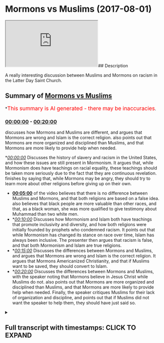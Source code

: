 # Mormons vs Muslims (2017-08-01)

<iframe loading='lazy' src='https://www.youtube.com/embed/_IHsxI76Ztc'></iframe>## Description

A really interesting discussion between Muslims and Mormons on racism in the Latter Day Saint Church.

## Summary of [Mormons vs Muslims](https://www.youtube.com/watch?v=_IHsxI76Ztc)


*<span style="color:red; font-size:125%">This summary is AI generated - there may be inaccuracies</span>.

### [00:00:00](https://www.youtube.com/watch?v=_IHsxI76Ztc&t=0) - [00:20:00](https://www.youtube.com/watch?v=_IHsxI76Ztc&t=1200)

 discusses how Mormons and Muslims are different, and argues that Mormons are wrong and Islam is the correct religion. also points out that Mormons are more organized and disciplined than Muslims, and that Mormons are more likely to provide help when needed.

**[00:00:00](https://www.youtube.com/watch?v=_IHsxI76Ztc&t=0)* Discusses the history of slavery and racism in the United States, and how these issues are still present in Mormonism. It argues that, while Mormonism does have teachings on racial equality, these teachings should be taken more seriously due to the fact that they are continuous revelation.  finishes by saying that, while Mormons may be angry, they should try to learn more about other religions before giving up on their own.
* **[00:05:00](https://www.youtube.com/watch?v=_IHsxI76Ztc&t=300)** of the video believes that there is no difference between Muslims and Mormons, and that both religions are based on a false idea. also believes that black people are more valuable than other races, and that, as a black woman, she was more qualified to give testimony about Muhammad than two white men.
* **[00:10:00](https://www.youtube.com/watch?v=_IHsxI76Ztc&t=600)* Discusses how Mormonism and Islam both have teachings that promote inclusivity and diversity, and how both religions were initially founded by prophets who condemned racism. It points out that while Mormonism has changed its stance on race over time, Islam has always been inclusive. The presenter then argues that racism is false, and that both Mormonism and Islam are true religions.
* **[00:15:00](https://www.youtube.com/watch?v=_IHsxI76Ztc&t=900)* Discusses the differences between Mormons and Muslims, and argues that Mormons are wrong and Islam is the correct religion. It argues that Mormons Americanized Christianity, and that if Muslims want to be saved, they should convert to Islam.
* **[00:20:00](https://www.youtube.com/watch?v=_IHsxI76Ztc&t=1200)* Discusses the differences between Mormons and Muslims, with the speaker noting that Mormons believe in Jesus Christ while Muslims do not. also points out that Mormons are more organized and disciplined than Muslims, and that Mormons are more likely to provide help when needed. Finally, the speaker critiques Muslims for their lack of organization and discipline, and points out that if Muslims did not want the speaker to help them, they should have just said so.

<details><summary><h2>Full transcript with timestamps: CLICK TO EXPAND</h2></summary>

[0:00:00](https://youtu.be/_IHsxI76Ztc?t=0) wanted let's compile in the area thank  
[0:00:02](https://youtu.be/_IHsxI76Ztc?t=2) you thank you  
[0:00:03](https://youtu.be/_IHsxI76Ztc?t=3) now there was a group of customers with  
[0:00:05](https://youtu.be/_IHsxI76Ztc?t=5) them as we know Joseph Smith existed in  
[0:00:11](https://youtu.be/_IHsxI76Ztc?t=11) the kind of all I would like the 18100 M  
[0:00:16](https://youtu.be/_IHsxI76Ztc?t=16) okay if you notice okay that was a  
[0:00:18](https://youtu.be/_IHsxI76Ztc?t=18) build-up to what we know is there  
[0:00:20](https://youtu.be/_IHsxI76Ztc?t=20) welcome to the world  
[0:00:21](https://youtu.be/_IHsxI76Ztc?t=21) yeah yes all vision ever been seen by  
[0:00:24](https://youtu.be/_IHsxI76Ztc?t=24) yes as we know it exactly what is going  
[0:00:26](https://youtu.be/_IHsxI76Ztc?t=26) on  
[0:00:28](https://youtu.be/_IHsxI76Ztc?t=28) now obviously there was the issue of  
[0:00:31](https://youtu.be/_IHsxI76Ztc?t=31) slavery I'm not saying that the slavery  
[0:00:32](https://youtu.be/_IHsxI76Ztc?t=32) were existed in Utah but I don't think  
[0:00:35](https://youtu.be/_IHsxI76Ztc?t=35) it did exist in Utah am Jules video we  
[0:00:38](https://youtu.be/_IHsxI76Ztc?t=38) saw a river I was all over murder with  
[0:00:41](https://youtu.be/_IHsxI76Ztc?t=41) it just doesn't say in stone yet alright  
[0:00:44](https://youtu.be/_IHsxI76Ztc?t=44) so about one thing is I don't think Utah  
[0:00:46](https://youtu.be/_IHsxI76Ztc?t=46) necessarily hideslate whole saying I'm  
[0:00:48](https://youtu.be/_IHsxI76Ztc?t=48) okay  
[0:00:48](https://youtu.be/_IHsxI76Ztc?t=48) Oh Missouri I'm not sure yeah but the  
[0:00:51](https://youtu.be/_IHsxI76Ztc?t=51) point is I was looking for historical  
[0:00:54](https://youtu.be/_IHsxI76Ztc?t=54) final and I realized that not high  
[0:01:00](https://youtu.be/_IHsxI76Ztc?t=60) during the business  
[0:01:01](https://youtu.be/_IHsxI76Ztc?t=61) bundesliga on the probe of great would  
[0:01:04](https://youtu.be/_IHsxI76Ztc?t=64) you collect a great price okay which is  
[0:01:07](https://youtu.be/_IHsxI76Ztc?t=67) not a book just available on the books  
[0:01:08](https://youtu.be/_IHsxI76Ztc?t=68) different than ever write it with a  
[0:01:11](https://youtu.be/_IHsxI76Ztc?t=71) certain body okay now let me say what I  
[0:01:12](https://youtu.be/_IHsxI76Ztc?t=72) said and what I remember someone who is  
[0:01:16](https://youtu.be/_IHsxI76Ztc?t=76) basically a moment how much yeah  
[0:01:18](https://youtu.be/_IHsxI76Ztc?t=78) he became say became was Orion father  
[0:01:20](https://youtu.be/_IHsxI76Ztc?t=80) was a woman  
[0:01:22](https://youtu.be/_IHsxI76Ztc?t=82) he said that isn't that book that you  
[0:01:25](https://youtu.be/_IHsxI76Ztc?t=85) know this whole thing of the fix to the  
[0:01:27](https://youtu.be/_IHsxI76Ztc?t=87) first half which is alluded to in  
[0:01:29](https://youtu.be/_IHsxI76Ztc?t=89) Genesis chapter 9 verse 22 of the  
[0:01:32](https://youtu.be/_IHsxI76Ztc?t=92) dividing this curse is now spoken of in  
[0:01:38](https://youtu.be/_IHsxI76Ztc?t=98) derivative great right sorry let me  
[0:01:42](https://youtu.be/_IHsxI76Ztc?t=102) where black people are hurt and having a  
[0:01:45](https://youtu.be/_IHsxI76Ztc?t=105) curse because they're black beginners  
[0:01:47](https://youtu.be/_IHsxI76Ztc?t=107) now wives in you can threaten upon is  
[0:01:51](https://youtu.be/_IHsxI76Ztc?t=111) that 1978 or whatever it was there was a  
[0:01:54](https://youtu.be/_IHsxI76Ztc?t=114) report with in Mormonism whereby this  
[0:01:58](https://youtu.be/_IHsxI76Ztc?t=118) was now not not that was not something  
[0:02:00](https://youtu.be/_IHsxI76Ztc?t=120) to believe so because you guys believe  
[0:02:03](https://youtu.be/_IHsxI76Ztc?t=123) in continuous revelation but the point  
[0:02:06](https://youtu.be/_IHsxI76Ztc?t=126) is you don't see a problematic now one  
[0:02:08](https://youtu.be/_IHsxI76Ztc?t=128) point that in your scriptures that there  
[0:02:11](https://youtu.be/_IHsxI76Ztc?t=131) was references kind of racial horse  
[0:02:14](https://youtu.be/_IHsxI76Ztc?t=134) referal which which at the time of  
[0:02:16](https://youtu.be/_IHsxI76Ztc?t=136) slavery could have defied my first  
[0:02:18](https://youtu.be/_IHsxI76Ztc?t=138) official judges about the 50-day Gemini  
[0:02:21](https://youtu.be/_IHsxI76Ztc?t=141) so Native Americans that reason why  
[0:02:24](https://youtu.be/_IHsxI76Ztc?t=144) there's a traction  
[0:02:24](https://youtu.be/_IHsxI76Ztc?t=144) [Music]  
[0:02:28](https://youtu.be/_IHsxI76Ztc?t=148) No yes at the time was a very hard  
[0:02:31](https://youtu.be/_IHsxI76Ztc?t=151) decision of arias is just so nice  
[0:02:33](https://youtu.be/_IHsxI76Ztc?t=153) nononononono 98 okay a black man  
[0:02:38](https://youtu.be/_IHsxI76Ztc?t=158) couldn't come home because it we know in  
[0:02:40](https://youtu.be/_IHsxI76Ztc?t=160) our priesthood is the power event  
[0:02:45](https://youtu.be/_IHsxI76Ztc?t=165) Godfather industry so our school my  
[0:02:49](https://youtu.be/_IHsxI76Ztc?t=169) assumption is a premiere outside no no  
[0:02:51](https://youtu.be/_IHsxI76Ztc?t=171) y-you can't go into the quizzes you can  
[0:02:53](https://youtu.be/_IHsxI76Ztc?t=173) Arnold and so on this time they were  
[0:02:57](https://youtu.be/_IHsxI76Ztc?t=177) choice now so I'm trying to get  
[0:03:07](https://youtu.be/_IHsxI76Ztc?t=187) montemagno me what is a multi-city no no  
[0:03:14](https://youtu.be/_IHsxI76Ztc?t=194) you guys it's just a training ever ever  
[0:03:16](https://youtu.be/_IHsxI76Ztc?t=196) done the dream operated no nobody we  
[0:03:22](https://youtu.be/_IHsxI76Ztc?t=202) want to help you people t really  
[0:03:23](https://youtu.be/_IHsxI76Ztc?t=203) entertain you guys learn with this not  
[0:03:27](https://youtu.be/_IHsxI76Ztc?t=207) all biographies of them is really  
[0:03:30](https://youtu.be/_IHsxI76Ztc?t=210) learning I'll be honest with you I think  
[0:03:32](https://youtu.be/_IHsxI76Ztc?t=212) you guys do it officially you go amended  
[0:03:34](https://youtu.be/_IHsxI76Ztc?t=214) it now anyways you need a modern use any  
[0:03:37](https://youtu.be/_IHsxI76Ztc?t=217) when you're angry  
[0:03:38](https://youtu.be/_IHsxI76Ztc?t=218) will be what the classic exactly you  
[0:03:41](https://youtu.be/_IHsxI76Ztc?t=221) must look more serious to you anyways go  
[0:03:44](https://youtu.be/_IHsxI76Ztc?t=224) into some enough so what means winter  
[0:03:48](https://youtu.be/_IHsxI76Ztc?t=228) obscurity for the night to be a so I  
[0:03:56](https://youtu.be/_IHsxI76Ztc?t=236) know why  
[0:04:02](https://youtu.be/_IHsxI76Ztc?t=242) why give up your bike when you write for  
[0:04:07](https://youtu.be/_IHsxI76Ztc?t=247) [Music]  
[0:04:09](https://youtu.be/_IHsxI76Ztc?t=249) at some point they all they all they all  
[0:04:19](https://youtu.be/_IHsxI76Ztc?t=259) die and then that's understand why harm  
[0:04:23](https://youtu.be/_IHsxI76Ztc?t=263) room is in the search of West where I do  
[0:04:25](https://youtu.be/_IHsxI76Ztc?t=265) hanwen joke sustain restore are talking  
[0:04:35](https://youtu.be/_IHsxI76Ztc?t=275) about the bowels black people receiving  
[0:04:36](https://youtu.be/_IHsxI76Ztc?t=276) the reason why or something that they  
[0:04:39](https://youtu.be/_IHsxI76Ztc?t=279) don't know your shoot to make you a  
[0:04:43](https://youtu.be/_IHsxI76Ztc?t=283) proper game at least is ok well let me  
[0:04:51](https://youtu.be/_IHsxI76Ztc?t=291) say one thing I know I look sure this is  
[0:04:53](https://youtu.be/_IHsxI76Ztc?t=293) true why well I heard that you guys are  
[0:04:55](https://youtu.be/_IHsxI76Ztc?t=295) not allowed to receive like it all out  
[0:04:57](https://youtu.be/_IHsxI76Ztc?t=297) to hear anywhere else on religion okay  
[0:05:01](https://youtu.be/_IHsxI76Ztc?t=301) we could I'll just tell you something  
[0:05:03](https://youtu.be/_IHsxI76Ztc?t=303) about my religion quickly oily when was  
[0:05:06](https://youtu.be/_IHsxI76Ztc?t=306) almost again I believe in Jesus Christ I  
[0:05:09](https://youtu.be/_IHsxI76Ztc?t=309) hate to Messiah is the Word of God that  
[0:05:10](https://youtu.be/_IHsxI76Ztc?t=310) he's you know he does miracles will get  
[0:05:13](https://youtu.be/_IHsxI76Ztc?t=313) okay believe in the virgin mary and then  
[0:05:17](https://youtu.be/_IHsxI76Ztc?t=317) we'll be in the finest of the bones  
[0:05:19](https://youtu.be/_IHsxI76Ztc?t=319) who came to the Arabian Peninsula and he  
[0:05:23](https://youtu.be/_IHsxI76Ztc?t=323) said that he was a final prophet and  
[0:05:25](https://youtu.be/_IHsxI76Ztc?t=325) that there was also is going to be after  
[0:05:26](https://youtu.be/_IHsxI76Ztc?t=326) him  
[0:05:28](https://youtu.be/_IHsxI76Ztc?t=328) society the void but also that he is he  
[0:05:33](https://youtu.be/_IHsxI76Ztc?t=333) says the whole team attraction that's  
[0:05:35](https://youtu.be/_IHsxI76Ztc?t=335) all beneath the problems of life of  
[0:05:37](https://youtu.be/_IHsxI76Ztc?t=337) Oregon Washington one believe in a woman  
[0:05:39](https://youtu.be/_IHsxI76Ztc?t=339) before she was on the people who stayed  
[0:05:42](https://youtu.be/_IHsxI76Ztc?t=342) at the Piranha shooting the rest a  
[0:05:43](https://youtu.be/_IHsxI76Ztc?t=343) little  
[0:05:45](https://youtu.be/_IHsxI76Ztc?t=345) you know welcome now from our  
[0:05:48](https://youtu.be/_IHsxI76Ztc?t=348) perspective in your engagement veg  
[0:05:50](https://youtu.be/_IHsxI76Ztc?t=350) relation Mohammed aura there's no  
[0:05:53](https://youtu.be/_IHsxI76Ztc?t=353) difference between a black man a white  
[0:05:54](https://youtu.be/_IHsxI76Ztc?t=354) man our Arab or non Arab got the best of  
[0:05:57](https://youtu.be/_IHsxI76Ztc?t=357) you are those who are best now making  
[0:05:58](https://youtu.be/_IHsxI76Ztc?t=358) the other if we were to compare it a  
[0:06:01](https://youtu.be/_IHsxI76Ztc?t=361) statement which gave us all the two  
[0:06:03](https://youtu.be/_IHsxI76Ztc?t=363) hundred years ago Joe Smith with with  
[0:06:06](https://youtu.be/_IHsxI76Ztc?t=366) what legend in the pride of an  
[0:06:08](https://youtu.be/_IHsxI76Ztc?t=368) appropriate idea would you say that you  
[0:06:11](https://youtu.be/_IHsxI76Ztc?t=371) slavit notion of registration everyone  
[0:06:13](https://youtu.be/_IHsxI76Ztc?t=373) is all directory person is more or less  
[0:06:17](https://youtu.be/_IHsxI76Ztc?t=377) true more or less something follow today  
[0:06:21](https://youtu.be/_IHsxI76Ztc?t=381) then that result in the soul of a person  
[0:06:23](https://youtu.be/_IHsxI76Ztc?t=383) I know  
[0:06:27](https://youtu.be/_IHsxI76Ztc?t=387) no but what is mention is that basically  
[0:06:30](https://youtu.be/_IHsxI76Ztc?t=390) because of the black people in America  
[0:06:34](https://youtu.be/_IHsxI76Ztc?t=394) so far you mentioned it clearly that  
[0:06:36](https://youtu.be/_IHsxI76Ztc?t=396) black people that's why it's one of the  
[0:06:38](https://youtu.be/_IHsxI76Ztc?t=398) justification to have fun apply given  
[0:06:40](https://youtu.be/_IHsxI76Ztc?t=400) the three dimensions again what would  
[0:06:43](https://youtu.be/_IHsxI76Ztc?t=403) you think is a more correct interface  
[0:06:44](https://youtu.be/_IHsxI76Ztc?t=404) you know that is no different than Rick  
[0:06:47](https://youtu.be/_IHsxI76Ztc?t=407) and that even the fourth or even if a  
[0:06:49](https://youtu.be/_IHsxI76Ztc?t=409) black man was in charge of you he's so  
[0:06:50](https://youtu.be/_IHsxI76Ztc?t=410) black say he's headed like a reason he  
[0:06:53](https://youtu.be/_IHsxI76Ztc?t=413) made this for agriculture they didn't  
[0:06:57](https://youtu.be/_IHsxI76Ztc?t=417) really accept black authority yeah  
[0:06:58](https://youtu.be/_IHsxI76Ztc?t=418) corporal carpenter showed us a blackest  
[0:07:01](https://youtu.be/_IHsxI76Ztc?t=421) of men weasel evil and used to Salem  
[0:07:03](https://youtu.be/_IHsxI76Ztc?t=423) anybody who said even if the blackest  
[0:07:05](https://youtu.be/_IHsxI76Ztc?t=425) man both abroad could be here and he was  
[0:07:08](https://youtu.be/_IHsxI76Ztc?t=428) in charge he would have to follow what  
[0:07:10](https://youtu.be/_IHsxI76Ztc?t=430) you said Jose is a very interesting as  
[0:07:14](https://youtu.be/_IHsxI76Ztc?t=434) well like some people here in the  
[0:07:16](https://youtu.be/_IHsxI76Ztc?t=436) speaker's corner we're shooting for some  
[0:07:17](https://youtu.be/_IHsxI76Ztc?t=437) up in a register religious factory I  
[0:07:19](https://youtu.be/_IHsxI76Ztc?t=439) came across from that and a sexist  
[0:07:21](https://youtu.be/_IHsxI76Ztc?t=441) religion is or you know heard the  
[0:07:23](https://youtu.be/_IHsxI76Ztc?t=443) subjugation of women at night agent ray  
[0:07:26](https://youtu.be/_IHsxI76Ztc?t=446) there's a [ __ ] who she's a resident  
[0:07:27](https://youtu.be/_IHsxI76Ztc?t=447) products which is our second most  
[0:07:28](https://youtu.be/_IHsxI76Ztc?t=448) authentic book of the Quran yeah but I'm  
[0:07:30](https://youtu.be/_IHsxI76Ztc?t=450) not really with the water clock then the  
[0:07:32](https://youtu.be/_IHsxI76Ztc?t=452) party which is something this happy in  
[0:07:35](https://youtu.be/_IHsxI76Ztc?t=455) terms that is laid upon hot buttons if  
[0:07:37](https://youtu.be/_IHsxI76Ztc?t=457) not hiding yeah awkward no hide it was  
[0:07:40](https://youtu.be/_IHsxI76Ztc?t=460) individual  
[0:07:42](https://youtu.be/_IHsxI76Ztc?t=462) Mannie okay so a woman came and listened  
[0:07:47](https://youtu.be/_IHsxI76Ztc?t=467) to this through the black woman I'm just  
[0:07:49](https://youtu.be/_IHsxI76Ztc?t=469) going to finish off I'll be done before  
[0:07:51](https://youtu.be/_IHsxI76Ztc?t=471) minute ever even so I've got a black  
[0:07:53](https://youtu.be/_IHsxI76Ztc?t=473) woman came through the black a black  
[0:07:58](https://youtu.be/_IHsxI76Ztc?t=478) woman so she wasn't just a woman what  
[0:08:00](https://youtu.be/_IHsxI76Ztc?t=480) she was a black woman she came to the  
[0:08:03](https://youtu.be/_IHsxI76Ztc?t=483) problem and I'm basically we have a  
[0:08:05](https://youtu.be/_IHsxI76Ztc?t=485) ruling a slam whereby if you're if  
[0:08:07](https://youtu.be/_IHsxI76Ztc?t=487) you're if you take the milk you think  
[0:08:10](https://youtu.be/_IHsxI76Ztc?t=490) the breast milk of a woman  
[0:08:12](https://youtu.be/_IHsxI76Ztc?t=492) you can't will marry my and if a woman  
[0:08:17](https://youtu.be/_IHsxI76Ztc?t=497) if two people Britain look like a man  
[0:08:20](https://youtu.be/_IHsxI76Ztc?t=500) and a woman  
[0:08:20](https://youtu.be/_IHsxI76Ztc?t=500) then they becomes like like references  
[0:08:23](https://youtu.be/_IHsxI76Ztc?t=503) not exactly brother-sister but like  
[0:08:25](https://youtu.be/_IHsxI76Ztc?t=505) progress is there those hurdles that  
[0:08:27](https://youtu.be/_IHsxI76Ztc?t=507) kind of maternal thing no black woman  
[0:08:30](https://youtu.be/_IHsxI76Ztc?t=510) came she said I gave milk to this you  
[0:08:34](https://youtu.be/_IHsxI76Ztc?t=514) guys are very multi didn't know and  
[0:08:37](https://youtu.be/_IHsxI76Ztc?t=517) untied one yet  
[0:08:39](https://youtu.be/_IHsxI76Ztc?t=519) that means they call me Mary now choose  
[0:08:43](https://youtu.be/_IHsxI76Ztc?t=523) up one black woman yeah she gave that  
[0:08:45](https://youtu.be/_IHsxI76Ztc?t=525) testimony and he asked that was a man we  
[0:08:49](https://youtu.be/_IHsxI76Ztc?t=529) were definitely said no no she's lying  
[0:08:51](https://youtu.be/_IHsxI76Ztc?t=531) here she said he's Dutch alliance the  
[0:08:53](https://youtu.be/_IHsxI76Ztc?t=533) Prophet said you hear what she said in  
[0:08:55](https://youtu.be/_IHsxI76Ztc?t=535) otherwise in this situation we took the  
[0:08:57](https://youtu.be/_IHsxI76Ztc?t=537) testimony of a black woman over the  
[0:09:00](https://youtu.be/_IHsxI76Ztc?t=540) testimony of two men now one man in this  
[0:09:04](https://youtu.be/_IHsxI76Ztc?t=544) case I wouldn't had the point I'm making  
[0:09:05](https://youtu.be/_IHsxI76Ztc?t=545) here is that when it comes to the  
[0:09:08](https://youtu.be/_IHsxI76Ztc?t=548) slamming race we have a very strict  
[0:09:10](https://youtu.be/_IHsxI76Ztc?t=550) policy with race we don't believe that  
[0:09:13](https://youtu.be/_IHsxI76Ztc?t=553) anyone wears campaign and in any time  
[0:09:15](https://youtu.be/_IHsxI76Ztc?t=555) more valuable than another race  
[0:09:18](https://youtu.be/_IHsxI76Ztc?t=558) this woman who was a black woman and the  
[0:09:20](https://youtu.be/_IHsxI76Ztc?t=560) lower certified with no she was she  
[0:09:21](https://youtu.be/_IHsxI76Ztc?t=561) black while she was a black woman  
[0:09:23](https://youtu.be/_IHsxI76Ztc?t=563) because women were seen as low as or so  
[0:09:25](https://youtu.be/_IHsxI76Ztc?t=565) light enough ie there was a strong  
[0:09:27](https://youtu.be/_IHsxI76Ztc?t=567) patriarchy and she was not just a woman  
[0:09:29](https://youtu.be/_IHsxI76Ztc?t=569) but a black woman  
[0:09:30](https://youtu.be/_IHsxI76Ztc?t=570) so the Prophet said you know you have to  
[0:09:33](https://youtu.be/_IHsxI76Ztc?t=573) be divorced  
[0:09:34](https://youtu.be/_IHsxI76Ztc?t=574) and he created a divorce between the  
[0:09:35](https://youtu.be/_IHsxI76Ztc?t=575) student which is based on such motives  
[0:09:37](https://youtu.be/_IHsxI76Ztc?t=577) that one  
[0:09:37](https://youtu.be/_IHsxI76Ztc?t=577) which is a very simple thing now the  
[0:09:39](https://youtu.be/_IHsxI76Ztc?t=579) point I'll make an adjustment you guys I  
[0:09:44](https://youtu.be/_IHsxI76Ztc?t=584) believe that you should come to its left  
[0:09:47](https://youtu.be/_IHsxI76Ztc?t=587) white because I think you know and I  
[0:09:50](https://youtu.be/_IHsxI76Ztc?t=590) know that what I've just described to  
[0:09:52](https://youtu.be/_IHsxI76Ztc?t=592) you in terms of rate is more for  
[0:09:54](https://youtu.be/_IHsxI76Ztc?t=594) sensitivity than what you had in the  
[0:09:57](https://youtu.be/_IHsxI76Ztc?t=597) face and I believe that if you are  
[0:10:00](https://youtu.be/_IHsxI76Ztc?t=600) person that doesn't believe is racism I  
[0:10:02](https://youtu.be/_IHsxI76Ztc?t=602) know you're not accept that your  
[0:10:04](https://youtu.be/_IHsxI76Ztc?t=604) personal friend the only religion diet  
[0:10:07](https://youtu.be/_IHsxI76Ztc?t=607) believe there's at least racist religion  
[0:10:09](https://youtu.be/_IHsxI76Ztc?t=609) and the most inclusive diverse religion  
[0:10:11](https://youtu.be/_IHsxI76Ztc?t=611) of the whole world is a plan based on  
[0:10:13](https://youtu.be/_IHsxI76Ztc?t=613) that fact alone if you guys believe that  
[0:10:14](https://youtu.be/_IHsxI76Ztc?t=614) racism is a bad thing I should become I  
[0:10:18](https://youtu.be/_IHsxI76Ztc?t=618) believe the comet is the final comeback  
[0:10:20](https://youtu.be/_IHsxI76Ztc?t=620) what do you say to that well the whole  
[0:10:23](https://youtu.be/_IHsxI76Ztc?t=623) thing that I heard you say that like the  
[0:10:25](https://youtu.be/_IHsxI76Ztc?t=625) only thing such a hard surface has now  
[0:10:28](https://youtu.be/_IHsxI76Ztc?t=628) there are churches were saying we were  
[0:10:30](https://youtu.be/_IHsxI76Ztc?t=630) accepting of everyone what makes it  
[0:10:33](https://youtu.be/_IHsxI76Ztc?t=633) torture chalice rates at one point one  
[0:10:37](https://youtu.be/_IHsxI76Ztc?t=637) point in time the founder of latter-day  
[0:10:40](https://youtu.be/_IHsxI76Ztc?t=640) saints is appalled a woman is a nice  
[0:10:42](https://youtu.be/_IHsxI76Ztc?t=642) place  
[0:10:42](https://youtu.be/_IHsxI76Ztc?t=642) Joseph Smith who is meant to be a  
[0:10:45](https://youtu.be/_IHsxI76Ztc?t=645) prophet and relieved revelation from God  
[0:10:47](https://youtu.be/_IHsxI76Ztc?t=647) had raised disbelief now we're saying  
[0:10:50](https://youtu.be/_IHsxI76Ztc?t=650) that these race beliefs are unacceptable  
[0:10:52](https://youtu.be/_IHsxI76Ztc?t=652) and they no point in time were  
[0:10:54](https://youtu.be/_IHsxI76Ztc?t=654) acceptable so when he's setting it was  
[0:10:56](https://youtu.be/_IHsxI76Ztc?t=656) not acceptable and when he said now is  
[0:10:58](https://youtu.be/_IHsxI76Ztc?t=658) not acceptable  
[0:10:59](https://youtu.be/_IHsxI76Ztc?t=659) therefore we should reject because what  
[0:11:01](https://youtu.be/_IHsxI76Ztc?t=661) he said is like why he said was wrong  
[0:11:02](https://youtu.be/_IHsxI76Ztc?t=662) together so it's not about race it's  
[0:11:05](https://youtu.be/_IHsxI76Ztc?t=665) about unity diversity obeying God and  
[0:11:09](https://youtu.be/_IHsxI76Ztc?t=669) that's okay so highest knowledge your  
[0:11:10](https://youtu.be/_IHsxI76Ztc?t=670) beauty  
[0:11:13](https://youtu.be/_IHsxI76Ztc?t=673) you guys want to look I know I know  
[0:11:16](https://youtu.be/_IHsxI76Ztc?t=676) you're on a mission  
[0:11:16](https://youtu.be/_IHsxI76Ztc?t=676) I can't window okay you understand my  
[0:11:30](https://youtu.be/_IHsxI76Ztc?t=690) point hey I know you're never look  
[0:11:32](https://youtu.be/_IHsxI76Ztc?t=692) you're on a mission be on a mission yes  
[0:11:35](https://youtu.be/_IHsxI76Ztc?t=695) told you to come here and I know it is  
[0:11:38](https://youtu.be/_IHsxI76Ztc?t=698) the least thing that you'd have expected  
[0:11:40](https://youtu.be/_IHsxI76Ztc?t=700) to come and become something else  
[0:11:41](https://youtu.be/_IHsxI76Ztc?t=701) you know the Bible say something  
[0:11:43](https://youtu.be/_IHsxI76Ztc?t=703) beautiful it says seek is the truth and  
[0:11:46](https://youtu.be/_IHsxI76Ztc?t=706) the truth shall set you free now you  
[0:11:49](https://youtu.be/_IHsxI76Ztc?t=709) will know you accept my premise that  
[0:11:51](https://youtu.be/_IHsxI76Ztc?t=711) racism is intrinsically a false  
[0:11:53](https://youtu.be/_IHsxI76Ztc?t=713) statement you've accepted also the hell  
[0:11:56](https://youtu.be/_IHsxI76Ztc?t=716) am I am giving you the proof for it  
[0:11:58](https://youtu.be/_IHsxI76Ztc?t=718) Islam is a religion of inclusivity and  
[0:12:01](https://youtu.be/_IHsxI76Ztc?t=721) includes already we will accept it also  
[0:12:04](https://youtu.be/_IHsxI76Ztc?t=724) in humanism there is the idea of racism  
[0:12:07](https://youtu.be/_IHsxI76Ztc?t=727) I need them what their home have  
[0:12:08](https://youtu.be/_IHsxI76Ztc?t=728) signified we just adjust one so  
[0:12:12](https://youtu.be/_IHsxI76Ztc?t=732) therefore when we come to an  
[0:12:13](https://youtu.be/_IHsxI76Ztc?t=733) epistemological decision which is more  
[0:12:15](https://youtu.be/_IHsxI76Ztc?t=735) to remember in the boys wrapping it  
[0:12:17](https://youtu.be/_IHsxI76Ztc?t=737) deeply like what you're saying is  
[0:12:18](https://youtu.be/_IHsxI76Ztc?t=738) available you're basing the whole  
[0:12:20](https://youtu.be/_IHsxI76Ztc?t=740) relationship yes sir  
[0:12:24](https://youtu.be/_IHsxI76Ztc?t=744) but I believe it's intrinsically true if  
[0:12:27](https://youtu.be/_IHsxI76Ztc?t=747) that is one yeah and that's why God big  
[0:12:30](https://youtu.be/_IHsxI76Ztc?t=750) people over the graffiti and God created  
[0:12:33](https://youtu.be/_IHsxI76Ztc?t=753) other people bore those of you just hear  
[0:12:35](https://youtu.be/_IHsxI76Ztc?t=755) the Calliope yeah I stated the black  
[0:12:37](https://youtu.be/_IHsxI76Ztc?t=757) people why do you think why do you think  
[0:12:40](https://youtu.be/_IHsxI76Ztc?t=760) I will preserve the white over the black  
[0:12:42](https://youtu.be/_IHsxI76Ztc?t=762) robes of that was right all of them are  
[0:12:44](https://youtu.be/_IHsxI76Ztc?t=764) beautiful that's right the religion has  
[0:12:47](https://youtu.be/_IHsxI76Ztc?t=767) to be it has absolutely all over there  
[0:12:49](https://youtu.be/_IHsxI76Ztc?t=769) all of the reason Absalom if there is  
[0:12:51](https://youtu.be/_IHsxI76Ztc?t=771) anything which is true and iterator  
[0:12:54](https://youtu.be/_IHsxI76Ztc?t=774) then there is a possibility and distinct  
[0:13:00](https://youtu.be/_IHsxI76Ztc?t=780) use at any time what I need so if there  
[0:13:02](https://youtu.be/_IHsxI76Ztc?t=782) was any time because it's not started  
[0:13:04](https://youtu.be/_IHsxI76Ztc?t=784) okay they were not including the  
[0:13:05](https://youtu.be/_IHsxI76Ztc?t=785) priesthood present 97 here therefore 3  
[0:13:09](https://youtu.be/_IHsxI76Ztc?t=789) 1978 it was ok to berate pranaya greater  
[0:13:13](https://youtu.be/_IHsxI76Ztc?t=793) okay so here we're saying what was true  
[0:13:16](https://youtu.be/_IHsxI76Ztc?t=796) 1979 I was through 1977 to 1978  
[0:13:46](https://youtu.be/_IHsxI76Ztc?t=826) where he was born but one was there is  
[0:13:49](https://youtu.be/_IHsxI76Ztc?t=829) one early yes oh thank you  
[0:13:59](https://youtu.be/_IHsxI76Ztc?t=839) if you are you understand I am serious  
[0:14:03](https://youtu.be/_IHsxI76Ztc?t=843) now our church your state revelation and  
[0:14:06](https://youtu.be/_IHsxI76Ztc?t=846) we don't know why you can follow me the  
[0:14:15](https://youtu.be/_IHsxI76Ztc?t=855) last time God 17 simple do you look at  
[0:14:21](https://youtu.be/_IHsxI76Ztc?t=861) us yeah it was a scuffle Joe Smith by  
[0:14:24](https://youtu.be/_IHsxI76Ztc?t=864) the way it wasn't because it was  
[0:14:25](https://youtu.be/_IHsxI76Ztc?t=865) continuous revelation of someone else  
[0:14:26](https://youtu.be/_IHsxI76Ztc?t=866) Roger Smith  
[0:14:27](https://youtu.be/_IHsxI76Ztc?t=867) yeah it wasn't Joe Smith says damn that  
[0:14:31](https://youtu.be/_IHsxI76Ztc?t=871) don't it was someone else so when we  
[0:14:33](https://youtu.be/_IHsxI76Ztc?t=873) came off thank you  
[0:14:35](https://youtu.be/_IHsxI76Ztc?t=875) I don't think you see Islam from the  
[0:14:38](https://youtu.be/_IHsxI76Ztc?t=878) biggity focus on from the famed American  
[0:14:44](https://youtu.be/_IHsxI76Ztc?t=884) Jana so it when Islam came to him it was  
[0:14:48](https://youtu.be/_IHsxI76Ztc?t=888) resolved at that point he said in the  
[0:14:51](https://youtu.be/_IHsxI76Ztc?t=891) regulation of an Arab there is no  
[0:14:54](https://youtu.be/_IHsxI76Ztc?t=894) difference between the black and white  
[0:14:55](https://youtu.be/_IHsxI76Ztc?t=895) except impiety dawn was no fire don't  
[0:14:58](https://youtu.be/_IHsxI76Ztc?t=898) fall for something that is better than  
[0:15:00](https://youtu.be/_IHsxI76Ztc?t=900) others whatever race he is whatever he  
[0:15:02](https://youtu.be/_IHsxI76Ztc?t=902) came from whatever whatever you know you  
[0:15:05](https://youtu.be/_IHsxI76Ztc?t=905) know his his features are still the same  
[0:15:08](https://youtu.be/_IHsxI76Ztc?t=908) he will be it will be better than the  
[0:15:10](https://youtu.be/_IHsxI76Ztc?t=910) other ones who are called them from  
[0:15:12](https://youtu.be/_IHsxI76Ztc?t=912) thinking that he you know came from the  
[0:15:14](https://youtu.be/_IHsxI76Ztc?t=914) tribe of Judah or of the whatever so  
[0:15:16](https://youtu.be/_IHsxI76Ztc?t=916) that's what it was soon at the pony so  
[0:15:18](https://youtu.be/_IHsxI76Ztc?t=918) that's why why it was in Seoul at the  
[0:15:19](https://youtu.be/_IHsxI76Ztc?t=919) spot at the point from the beginning at  
[0:15:21](https://youtu.be/_IHsxI76Ztc?t=921) that time say by the way all recent  
[0:15:24](https://youtu.be/_IHsxI76Ztc?t=924) fallen transportable al-gaddafi is done  
[0:15:27](https://youtu.be/_IHsxI76Ztc?t=927) this nation here so who has to be  
[0:15:30](https://youtu.be/_IHsxI76Ztc?t=930) resolved in the folder from the  
[0:15:32](https://youtu.be/_IHsxI76Ztc?t=932) beginning so folder for later people  
[0:15:35](https://youtu.be/_IHsxI76Ztc?t=935) they will not look down from the other  
[0:15:37](https://youtu.be/_IHsxI76Ztc?t=937) day the agreement is management you know  
[0:15:43](https://youtu.be/_IHsxI76Ztc?t=943) what issue is different it seems like  
[0:15:45](https://youtu.be/_IHsxI76Ztc?t=945) Joseph Smith and there's no disrespect  
[0:15:47](https://youtu.be/_IHsxI76Ztc?t=947) to woman in ours be the one perspective  
[0:15:50](https://youtu.be/_IHsxI76Ztc?t=950) but it woman in them and Java both of  
[0:15:54](https://youtu.be/_IHsxI76Ztc?t=954) them which came around the same time  
[0:15:55](https://youtu.be/_IHsxI76Ztc?t=955) like good Lord there's something brings  
[0:15:58](https://youtu.be/_IHsxI76Ztc?t=958) them in common is that they're very  
[0:15:59](https://youtu.be/_IHsxI76Ztc?t=959) American with a hard life I miss the  
[0:16:01](https://youtu.be/_IHsxI76Ztc?t=961) land of opportunity make your own  
[0:16:02](https://youtu.be/_IHsxI76Ztc?t=962) religion I'm all saying that that's what  
[0:16:04](https://youtu.be/_IHsxI76Ztc?t=964) happened  
[0:16:04](https://youtu.be/_IHsxI76Ztc?t=964) let's just say that that could be an  
[0:16:07](https://youtu.be/_IHsxI76Ztc?t=967) extension of the capitalistic dream  
[0:16:08](https://youtu.be/_IHsxI76Ztc?t=968) Joseph Smith he seems to have  
[0:16:11](https://youtu.be/_IHsxI76Ztc?t=971) Americanized Christianity in the sense  
[0:16:13](https://youtu.be/_IHsxI76Ztc?t=973) that he's now made Missouri I'm over to  
[0:16:16](https://youtu.be/_IHsxI76Ztc?t=976) say heaven but he's made it into a  
[0:16:17](https://youtu.be/_IHsxI76Ztc?t=977) special place  
[0:16:19](https://youtu.be/_IHsxI76Ztc?t=979) came to America 40 people so now it just  
[0:16:22](https://youtu.be/_IHsxI76Ztc?t=982) seems like in feeling Americanization I  
[0:16:24](https://youtu.be/_IHsxI76Ztc?t=984) mean hegemonic power had to I didn't  
[0:16:28](https://youtu.be/_IHsxI76Ztc?t=988) have any free consulation  
[0:16:29](https://youtu.be/_IHsxI76Ztc?t=989) look you know proliferating to go into  
[0:16:31](https://youtu.be/_IHsxI76Ztc?t=991) America he's a chemical religion and  
[0:16:34](https://youtu.be/_IHsxI76Ztc?t=994) that is in line with social  
[0:16:37](https://youtu.be/_IHsxI76Ztc?t=997) understanding of that particular time so  
[0:16:39](https://youtu.be/_IHsxI76Ztc?t=999) when in the 1800's which okay to have  
[0:16:41](https://youtu.be/_IHsxI76Ztc?t=1001) black slate is okay and it was okay to  
[0:16:43](https://youtu.be/_IHsxI76Ztc?t=1003) whip them and humiliate them all these  
[0:16:47](https://youtu.be/_IHsxI76Ztc?t=1007) things this one have one so he was in  
[0:16:49](https://youtu.be/_IHsxI76Ztc?t=1009) line with that for what we're saying is  
[0:16:51](https://youtu.be/_IHsxI76Ztc?t=1011) that now that we can look at this  
[0:16:53](https://youtu.be/_IHsxI76Ztc?t=1013) recognizes what what happened there was  
[0:16:55](https://youtu.be/_IHsxI76Ztc?t=1015) completely wrong so he was wrong and if  
[0:16:58](https://youtu.be/_IHsxI76Ztc?t=1018) we say he's wrong  
[0:16:59](https://youtu.be/_IHsxI76Ztc?t=1019) and we come to like the future then it  
[0:17:00](https://youtu.be/_IHsxI76Ztc?t=1020) must be the case that there must be a  
[0:17:03](https://youtu.be/_IHsxI76Ztc?t=1023) religion if we believe in God that is  
[0:17:04](https://youtu.be/_IHsxI76Ztc?t=1024) true so which religion is there that  
[0:17:06](https://youtu.be/_IHsxI76Ztc?t=1026) doesn't have the curse of ham that  
[0:17:08](https://youtu.be/_IHsxI76Ztc?t=1028) doesn't have the problem of the Trinity  
[0:17:10](https://youtu.be/_IHsxI76Ztc?t=1030) with a [ __ ] so here is Lee and which  
[0:17:13](https://youtu.be/_IHsxI76Ztc?t=1033) is believed in Jesus Christ so you only  
[0:17:15](https://youtu.be/_IHsxI76Ztc?t=1035) have it so would you like to become  
[0:17:18](https://youtu.be/_IHsxI76Ztc?t=1038) Muslim today and wipe away all of your  
[0:17:19](https://youtu.be/_IHsxI76Ztc?t=1039) sins and worship one God I believe in  
[0:17:21](https://youtu.be/_IHsxI76Ztc?t=1041) the Quran and we'll give you to put up  
[0:17:23](https://youtu.be/_IHsxI76Ztc?t=1043) and we'll get you a new Reformation for  
[0:17:25](https://youtu.be/_IHsxI76Ztc?t=1045) him okay really how many vectors were  
[0:17:33](https://youtu.be/_IHsxI76Ztc?t=1053) young yes we're very ambitious if a big  
[0:17:36](https://youtu.be/_IHsxI76Ztc?t=1056) thing if I give you x unaffordable for  
[0:17:39](https://youtu.be/_IHsxI76Ztc?t=1059) the top normal again so you go to your  
[0:17:42](https://youtu.be/_IHsxI76Ztc?t=1062) salvation so what you see in the book a  
[0:17:44](https://youtu.be/_IHsxI76Ztc?t=1064) you know an exam if you're looking for  
[0:17:46](https://youtu.be/_IHsxI76Ztc?t=1066) salvation revelation teenagers run no  
[0:17:50](https://youtu.be/_IHsxI76Ztc?t=1070) way I can succeed  
[0:17:54](https://youtu.be/_IHsxI76Ztc?t=1074) I was surviving one is like a series of  
[0:18:57](https://youtu.be/_IHsxI76Ztc?t=1137) trees when I come in if I will forget  
[0:19:02](https://youtu.be/_IHsxI76Ztc?t=1142) the grant and I will find you and iris  
[0:19:04](https://youtu.be/_IHsxI76Ztc?t=1144) and  
[0:19:25](https://youtu.be/_IHsxI76Ztc?t=1165) okay this creature has a contradiction  
[0:19:27](https://youtu.be/_IHsxI76Ztc?t=1167) here isn't it  
[0:19:29](https://youtu.be/_IHsxI76Ztc?t=1169) I mean way to work I show you one right  
[0:19:39](https://youtu.be/_IHsxI76Ztc?t=1179) now everything else you know we wouldn't  
[0:19:53](https://youtu.be/_IHsxI76Ztc?t=1193) experience even if you show you I will  
[0:19:55](https://youtu.be/_IHsxI76Ztc?t=1195) reject you looking what if initially I  
[0:20:00](https://youtu.be/_IHsxI76Ztc?t=1200) want to be written as it is for  
[0:20:03](https://youtu.be/_IHsxI76Ztc?t=1203) professional you arrange for us in  
[0:20:06](https://youtu.be/_IHsxI76Ztc?t=1206) jiu-jitsu look I think you show me in  
[0:20:10](https://youtu.be/_IHsxI76Ztc?t=1210) the Quran how will you one more dress  
[0:20:14](https://youtu.be/_IHsxI76Ztc?t=1214) holder quite I'm telling you one  
[0:20:15](https://youtu.be/_IHsxI76Ztc?t=1215) you know what young people if the city  
[0:20:18](https://youtu.be/_IHsxI76Ztc?t=1218) was only the minute  
[0:20:19](https://youtu.be/_IHsxI76Ztc?t=1219) so why do when I said you know what I  
[0:20:22](https://youtu.be/_IHsxI76Ztc?t=1222) mean let me feel when I see those things  
[0:20:24](https://youtu.be/_IHsxI76Ztc?t=1224) I don't know any innovations the  
[0:20:27](https://youtu.be/_IHsxI76Ztc?t=1227) nightmare for you to starvation on the  
[0:20:29](https://youtu.be/_IHsxI76Ztc?t=1229) night and what if you don't want me to  
[0:20:31](https://youtu.be/_IHsxI76Ztc?t=1231) go go I don't you go help  
[0:21:08](https://youtu.be/_IHsxI76Ztc?t=1268) yeah  
[0:21:34](https://youtu.be/_IHsxI76Ztc?t=1294) [Music]  
[0:21:49](https://youtu.be/_IHsxI76Ztc?t=1309) you  
</details>